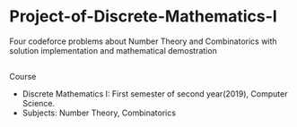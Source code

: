 # Project-of-Discrete-Mathematics-I

Four codeforce problems about Number Theory and Combinatorics with solution implementation and mathematical demostration 

##

Course

- Discrete Mathematics I: First semester of second year(2019), Computer Science.
- Subjects: Number Theory, Combinatorics
